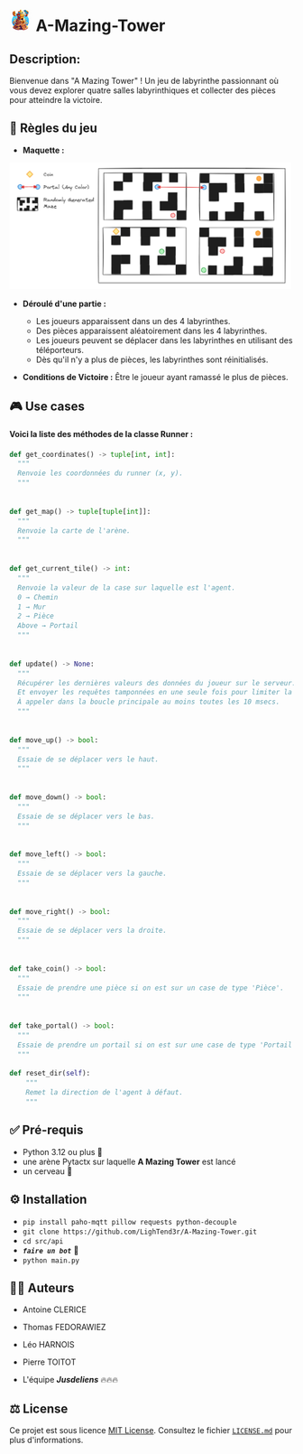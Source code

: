 # <img src="../../doc/A-Mazing-Tower-Logo.jpg" alt="logo" style="width: 40px"/> A-Mazing-Tower

## Description:

Bienvenue dans "A Mazing Tower" ! Un jeu de labyrinthe passionnant où vous devez explorer quatre salles labyrinthiques
et collecter des pièces pour atteindre la victoire.

## 🎲 Règles du jeu

- **Maquette :**

<img src="../../doc/Maquette.png" alt="Maquette du jeu" style="width: 500px"/>

- **Déroulé d'une partie :**
    - Les joueurs apparaissent dans un des 4 labyrinthes.
    - Des pièces apparaissent aléatoirement dans les 4 labyrinthes.
    - Les joueurs peuvent se déplacer dans les labyrinthes en utilisant des téléporteurs.
    - Dès qu'il n'y a plus de pièces, les labyrinthes sont réinitialisés.

- **Conditions de Victoire :** Être le joueur ayant ramassé le plus de pièces.

## 🎮 Use cases

#### Voici la liste des méthodes de la classe Runner :

```python
def get_coordinates() -> tuple[int, int]:
  """
  Renvoie les coordonnées du runner (x, y).
  """


def get_map() -> tuple[tuple[int]]:
  """
  Renvoie la carte de l'arène.
  """


def get_current_tile() -> int:
  """
  Renvoie la valeur de la case sur laquelle est l'agent.
  0 → Chemin
  1 → Mur
  2 → Pièce
  Above → Portail
  """


def update() -> None:
  """
  Récupérer les dernières valeurs des données du joueur sur le serveur.
  Et envoyer les requêtes tamponnées en une seule fois pour limiter la bande passante.
  À appeler dans la boucle principale au moins toutes les 10 msecs.
  """


def move_up() -> bool:
  """
  Essaie de se déplacer vers le haut.
  """


def move_down() -> bool:
  """
  Essaie de se déplacer vers le bas.
  """


def move_left() -> bool:
  """
  Essaie de se déplacer vers la gauche.
  """


def move_right() -> bool:
  """
  Essaie de se déplacer vers la droite.
  """


def take_coin() -> bool:
  """
  Essaie de prendre une pièce si on est sur un case de type 'Pièce'.
  """


def take_portal() -> bool:
  """
  Essaie de prendre un portail si on est sur une case de type 'Portail'.
  """

def reset_dir(self):
    """
    Remet la direction de l'agent à défaut.
    """
```

## ✅ Pré-requis

- Python 3.12 ou plus 🐍
- une arène Pytactx sur laquelle **A Mazing Tower** est lancé
- un cerveau 🧠

## ⚙️ Installation

- `pip install paho-mqtt pillow requests python-decouple`
- `git clone https://github.com/LighTend3r/A-Mazing-Tower.git`
- `cd src/api`
- ***`faire un bot`*** 🤖
- `python main.py`

## 🧑‍💻 Auteurs

- Antoine CLERICE
- Thomas FEDORAWIEZ
- Léo HARNOIS
- Pierre TOITOT

- L'équipe ***Jusdeliens*** 🔥🔥🔥

## ⚖️ License

Ce projet est sous licence [MIT License](https://opensource.org/license/mit/). Consultez le
fichier [`LICENSE.md`](../../LICENSE.md) pour plus d'informations.

